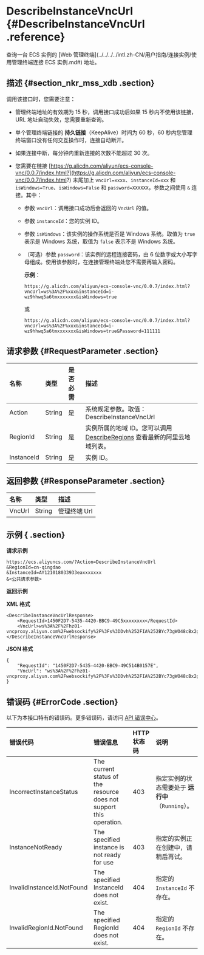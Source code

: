 # DescribeInstanceVncUrl {#DescribeInstanceVncUrl .reference}

查询一台 ECS 实例的 [Web 管理终端](../../../../intl.zh-CN/用户指南/连接实例/使用管理终端连接 ECS 实例.md#) 地址。

## 描述 {#section_nkr_mss_xdb .section}

调用该接口时，您需要注意：

-   管理终端地址的有效期为 15 秒，调用接口成功后如果 15 秒内不使用该链接，URL 地址自动失效，您需要重新查询。

-   单个管理终端链接的 **持久链接**（KeepAlive）时间为 60 秒，60 秒内您管理终端窗口没有任何交互操作时，连接自动断开。

-   如果连接中断，每分钟内重新连接的次数不能超过 30 次。

-   您需要在链接 [https://g.alicdn.com/aliyun/ecs-console-vnc/0.0.7/index.html?](https://g.alicdn.com/aliyun/ecs-console-vnc/0.0.7/index.html?) 末尾加上 `vncUrl=xxxx`、`instanceId=xxx` 和 `isWindows=True`、`isWindows=False` 和 `password=XXXXXX`，参数之间使用 `&` 连接。其中：

    -   参数 `vncUrl`：调用接口成功后会返回的 `VncUrl` 的值。

    -   参数 `instanceId`：您的实例 ID。

    -   参数 `isWindows`：该实例的操作系统是否是 Windows 系统。取值为 `true` 表示是 Windows 系统，取值为 `false` 表示不是 Windows 系统。

    -   （可选）参数 `password`：该实例的远程连接密码，由 6 位数字或大小写字母组成。使用该参数时，在连接管理终端处您不需要再输入密码。

        **示例**：

        ```
        https://g.alicdn.com/aliyun/ecs-console-vnc/0.0.7/index.html?vncUrl=ws%3A%2F%xxx&instanceId=i-wz9hhwq5a6tmxxxxxxx&isWindows=true
        ```

        或

        ```
        https://g.alicdn.com/aliyun/ecs-console-vnc/0.0.7/index.html?vncUrl=ws%3A%2F%xxx&instanceId=i-wz9hhwq5a6tmxxxxxxx&isWindows=true&Password=111111
        ```


## 请求参数 {#RequestParameter .section}

|名称|类型|是否必需|描述|
|:-|:-|:---|:-|
|Action|String|是|系统规定参数。取值：DescribeInstanceVncUrl|
|RegionId|String|是|实例所属的地域 ID。您可以调用 [DescribeRegions](intl.zh-CN/API参考/地域/DescribeRegions.md#) 查看最新的阿里云地域列表。|
|InstanceId|String|是|实例 ID。|

## 返回参数 {#ResponseParameter .section}

|名称|类型|描述|
|:-|:-|:-|
|VncUrl|String|管理终端 Url|

## 示例 { .section}

**请求示例** 

```
https://ecs.aliyuncs.com/?Action=DescribeInstanceVncUrl
&RegionId=cn-qingdao
&InstanceId=AY121018033933eaxxxxxxx
&<公共请求参数>
```

**返回示例** 

**XML 格式**

```
<DescribeInstanceVncUrlResponse>
    <RequestId>1450F2D7-5435-4420-BBC9-49C5xxxxxxxx</RequestId>
    <VncUrl>ws%3A%2F%2Fhz01-vncproxy.aliyun.com%2Fwebsockify%2F%3Fs%3DDvh%252FIA%252BYc73gWO48cBx2gBxUDVzaAnSKr74pq30mzqUYgeUMcB%252FbkNixDxdEA996</VncUrl>
</DescribeInstanceVncUrlResponse>
```

 **JSON 格式** 

```
{
    "RequestId": "1450F2D7-5435-4420-BBC9-49C514B0157E", 
    "VncUrl": "ws%3A%2F%2Fhz01-vncproxy.aliyun.com%2Fwebsockify%2F%3Fs%3DDvh%252FIA%252BYc73gWO48cBx2gBxUDVzaAnSKr74pq30mzqUYgeUMcB%252FbkNixDxdEA996"
}
```

## 错误码 {#ErrorCode .section}

以下为本接口特有的错误码。更多错误码，请访问 [API 错误中心](https://error-center.alibabacloud.com/status/product/Ecs)。

|错误代码|错误信息|HTTP 状态码|说明|
|:---|:---|:-------|:-|
|IncorrectInstanceStatus|The current status of the resource does not support this operation.|403|指定实例的状态需要处于 **运行中** （`Running`）。|
|InstanceNotReady|The specified instance is not ready for use|403|指定的实例正在创建中，请稍后再试。|
|InvalidInstanceId.NotFound|The specified InstanceId does not exist.|404|指定的 `InstanceId` 不存在。|
|InvalidRegionId.NotFound|The specified RegionId does not exist.|404|指定的 `RegionId` 不存在。|

